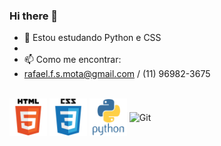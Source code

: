### Hi there 👋

- 🌱 Estou estudando Python e CSS
- 
- 📫 Como me encontrar:
- rafael.f.s.mota@gmail.com / (11) 96982-3675

<div style='display: inline_block'><br>
  <img src="https://github.com/devicons/devicon/blob/master/icons/html5/html5-original-wordmark.svg" alt='HTML 5' align='center' height='60' width='60'>
  <img src="https://github.com/devicons/devicon/blob/master/icons/css3/css3-original-wordmark.svg" alt='CSS' align='center' height='60' width='60'>
  <img src="https://github.com/devicons/devicon/blob/master/icons/python/python-original-wordmark.svg" alt='Python 3' align='center' height='60' width='60'>
  <img src="https://user-images.githubusercontent.com/86388504/137411314-92ba62cb-ee48-45b5-989d-9299c861b11c.png" alt="Git" align='center' height='60' width='60'>
</div>
